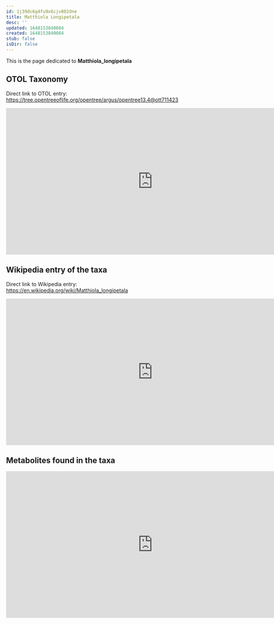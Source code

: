 ```yaml
---
id: 1j39dc6g4fu9x6cjv802dne
title: Matthiola Longipetala
desc: ''
updated: 1648153840084
created: 1648153840084
stub: false
isDir: false
---
```

This is the page dedicated to **Matthiola_longipetala**


## OTOL Taxonomy


Direct link to OTOL entry: https://tree.opentreeoflife.org/opentree/argus/opentree13.4@ott711423



<html>
    <body>
    <iframe src="https://tree.opentreeoflife.org/opentree/argus/opentree13.4@ott711423"
    width="800" height="400" frameborder="0" allowfullscreen> </iframe>
    </body>
</html>
    


## Wikipedia entry of the taxa


Direct link to Wikipedia entry: https://en.wikipedia.org/wiki/Matthiola_longipetala



<html>
    <body>
    <iframe src="https://en.wikipedia.org/wiki/Matthiola_longipetala"
    width="800" height="400" frameborder="0" allowfullscreen> </iframe>
    </body>
</html>
    


## Metabolites found in the taxa



<html>
 <body>
  <iframe src="https://query.wikidata.org/embed.html#SELECT%20%3Fmesh_id%20%3Fmesh_idLabel%20%3Fchemical_compound%20%3Fchemical_compoundLabel%20%3Fqueried_taxa%20%20%3Fqueried_taxaLabel%20%3Fqueried_taxall%20%3Fqueried_taxallLabel%20%3Freference%20%3FreferenceLabel%20WHERE%20%7B%0A%20%20VALUES%20%3Fchemical_classes%20%7B%0A%20%20%20%20wd%3AQ11173%20%23%20chemical%20compound%0A%20%20%20%20wd%3AQ59199015%20%23%20group%20of%20stereoisomers%0A%20%20%7D%0A%20%20%3Fchemical_compound%20wdt%3AP31%20%3Fchemical_classes.%20%23%20We%20select%20instance%20of%20the%20chemical%20classes%20%28chemical%20compound%20or%20group%20of%20stereoisomers%29%0A%20%20VALUES%20%3Fqueried_taxa%20%7B%0A%20%20%20%20wd%3AQ937724%0A%20%20%20%20%23Enter%20the%20Wikidata%20identifier%20of%20your%20taxa%20of%20interest%20%28here%20Streptomyces%20coelicolor%29.%0A%20%20%20%20%23%20You%20can%20remove%20the%20Qxxxxxxx%20id%20and%20hit%20Ctrl%2Bspace%2C%20thype%20in%20the%20first%20letters%20and%20it%20should%20autocomplete%0A%20%20%7D%0A%20%20%7B%0A%20%20%20%20%3Fchemical_compound%20p%3AP703%20%3Fstmt.%23%20We%20selecte%20chemical%20classes%20having%20the%20found%20in%20taxon%20statement%0A%20%20%20%20%3Fqueried_taxall%20wdt%3AP171%2a%20%3Fqueried_taxa.%0A%20%20%20%20%3Fstmt%20ps%3AP703%20%3Fqueried_taxall.%20%23%20and%20the%20restrict%20the%20found%20in%20taxon%20statement%20to%20match%20our%20queried%20taxa%0A%20%20%20%20%23%3Fchemical_compound%20p%3AP2868%20%3Fmesh.%0A%20%20%20%20%23%3Fmesh%20ps%3AP2868%20%3Fmesh_id.%0A%20%20%7D%0A%20%20%20%20%20%20OPTIONAL%20%7B%0A%20%20%20%20%20%20%3Fstmt%20prov%3AwasDerivedFrom%20%3Fref.%0A%20%20%20%20%20%20%3Fref%20pr%3AP248%20%3Freference.%20%23%20We%20optionally%20return%20the%20reference%20if%20present%20stated%20in%0A%20%20%20%20%7D%0A%20%20%0A%20%0A%20%20SERVICE%20wikibase%3Alabel%20%7B%20bd%3AserviceParam%20wikibase%3Alanguage%20%22%5BAUTO_LANGUAGE%5D%2Cen%22.%20%7D%0A%7D" 
   width="800" height="400" frameborder="0" allowfullscreen></iframe>
 </body>
</html>
    
